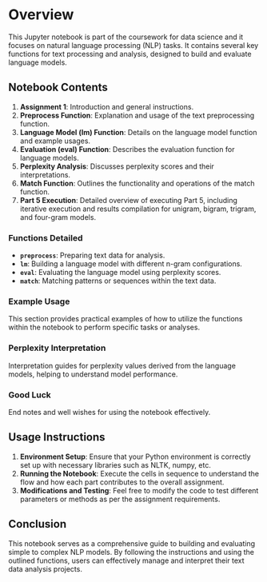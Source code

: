 # Overview
This Jupyter notebook is part of the coursework for data science and it focuses on natural language processing (NLP) tasks. It contains several key functions for text processing and analysis, designed to build and evaluate language models.

## Notebook Contents
1. **Assignment 1**: Introduction and general instructions.
2. **Preprocess Function**: Explanation and usage of the text preprocessing function.
3. **Language Model (lm) Function**: Details on the language model function and example usages.
4. **Evaluation (eval) Function**: Describes the evaluation function for language models.
5. **Perplexity Analysis**: Discusses perplexity scores and their interpretations.
6. **Match Function**: Outlines the functionality and operations of the match function.
7. **Part 5 Execution**: Detailed overview of executing Part 5, including iterative execution and results compilation for unigram, bigram, trigram, and four-gram models.

### Functions Detailed
- **`preprocess`**: Preparing text data for analysis.
- **`lm`**: Building a language model with different n-gram configurations.
- **`eval`**: Evaluating the language model using perplexity scores.
- **`match`**: Matching patterns or sequences within the text data.

### Example Usage
This section provides practical examples of how to utilize the functions within the notebook to perform specific tasks or analyses.

### Perplexity Interpretation
Interpretation guides for perplexity values derived from the language models, helping to understand model performance.

### Good Luck
End notes and well wishes for using the notebook effectively.

## Usage Instructions
1. **Environment Setup**: Ensure that your Python environment is correctly set up with necessary libraries such as NLTK, numpy, etc.
2. **Running the Notebook**: Execute the cells in sequence to understand the flow and how each part contributes to the overall assignment.
3. **Modifications and Testing**: Feel free to modify the code to test different parameters or methods as per the assignment requirements.

## Conclusion
This notebook serves as a comprehensive guide to building and evaluating simple to complex NLP models. By following the instructions and using the outlined functions, users can effectively manage and interpret their text data analysis projects.
